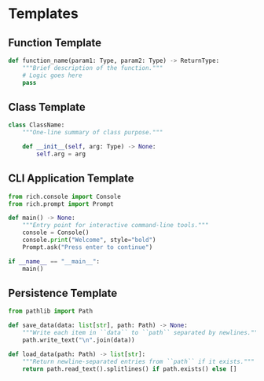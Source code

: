 # Templates

## Function Template
```python
def function_name(param1: Type, param2: Type) -> ReturnType:
    """Brief description of the function."""
    # Logic goes here
    pass
```

## Class Template
```python
class ClassName:
    """One-line summary of class purpose."""

    def __init__(self, arg: Type) -> None:
        self.arg = arg
```

## CLI Application Template
```python
from rich.console import Console
from rich.prompt import Prompt

def main() -> None:
    """Entry point for interactive command-line tools."""
    console = Console()
    console.print("Welcome", style="bold")
    Prompt.ask("Press enter to continue")

if __name__ == "__main__":
    main()
```

## Persistence Template
```python
from pathlib import Path

def save_data(data: list[str], path: Path) -> None:
    """Write each item in ``data`` to ``path`` separated by newlines."""
    path.write_text("\n".join(data))

def load_data(path: Path) -> list[str]:
    """Return newline-separated entries from ``path`` if it exists."""
    return path.read_text().splitlines() if path.exists() else []
```
